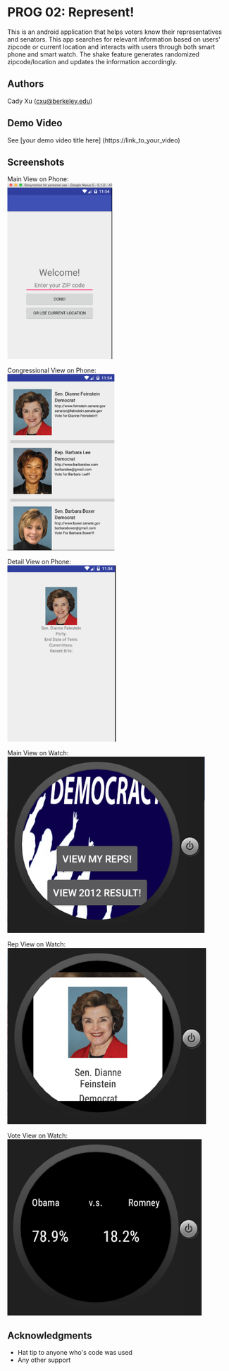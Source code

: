 # PROG 02: Represent!

This is an android application that helps voters know their representatives and senators. This app searches for relevant information based on users' zipcode or current location and interacts with users through both smart phone and smart watch. The shake feature generates randomized zipcode/location and updates the information accordingly. 

## Authors

Cady Xu ([cxu@berkeley.edu](mailto:cxu@berkeley.edu))

## Demo Video

See [your demo video title here] (https://link_to_your_video)

## Screenshots

Main View on Phone:  
<img src="screenshots/PhoneMainView.png" height="400" alt="Screenshot"/>

Congressional View on Phone:  
<img src="screenshots/PhoneSumView.png" height="400" alt="Screenshot"/>

Detail View on Phone:  
<img src="screenshots/PhoneDetailView.png" height="400" alt="Screenshot"/>

Main View on Watch:  
<img src="screenshots/WatchMainView.png" height="400" alt="Screenshot"/>

Rep View on Watch:  
<img src="screenshots/WatchRepView.png" height="400" alt="Screenshot"/>

Vote View on Watch:  
<img src="screenshots/WatchVoteView.png" height="400" alt="Screenshot"/>

## Acknowledgments

* Hat tip to anyone who's code was used
* Any other support
